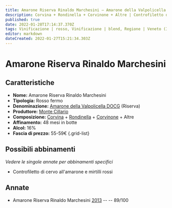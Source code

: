 ```yaml
---
title: Amarone Riserva Rinaldo Marchesini – Amarone della Valpolicella Riserva DOCG – Monte Cillario – Veneto (IT) – 55-59€ – 4★
description: Corvina + Rondinella + Corvinone + Altre | Controfiletto di cervo all'amarone e mirtilli rossi
published: true
date: 2022-01-28T17:14:37.370Z
tags: Vinificazione | rosso, Vinificazione | blend, Regione | Veneto (IT), Vinificazione | fermo, Prezzi | 55-59€, Vitigni | Corvina, Valutazioni | 4 stelle, Vitigni | Corvinone, Alimento | cervo, Aromatizzazione | al vino, Aromatizzazione | ai mirtilli
editor: markdown
dateCreated: 2022-01-27T15:21:34.303Z
---
```


# Amarone Riserva Rinaldo Marchesini

## Caratteristiche
- **Nome:** <span class="nome">Amarone Riserva Rinaldo Marchesini</span>
- **Tipologia:** Rosso fermo
- **Denominazione:** <span class="denominazione">[Amarone della Valpolicella DOCG](/denominazioni/Italia/Veneto/DOCG/Amarone-della-Valpolicella)</span> (Riserva)
- **Produttore:** <span class="cantina">[Monte Cillario](/produttori/Italia/Veneto/Monte-Cillario)</span> 
- **Composizione:** [Corvina](/vitigni/Italia/bacca-nera/corvina) + [Rondinella](/vitigni/Italia/bacca-nera/rondinella) + [Corvinone](/vitigni/Italia/bacca-nera/corvinone) + Altre
- **Affinamento:** 48 mesi in botte
- **Alcol:** 16%
- **Fascia di prezzo:** 55-59€
{.grid-list}

## Possibili abbinamenti
*Vedere le singole annate per abbinamenti specifici*

- Controfiletto di cervo all'amarone e mirtilli rossi

## Annate
- Amarone Riserva Rinaldo Marchesini [2013](vini/Italia/Veneto/Monte-Cillario/Amarone-Riserva-Rinaldo-Marchesini/2013) -- <span class="star-4"></span> -- 89/100

